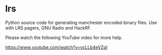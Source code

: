 # lrs
Python source code for generating manchester encoded binary files. Use with LRS pagers, GNU Radio and HackRF.

Please watch the following YouTube video for more help.

https://www.youtube.com/watch?v=ycLLb4eVZpI
